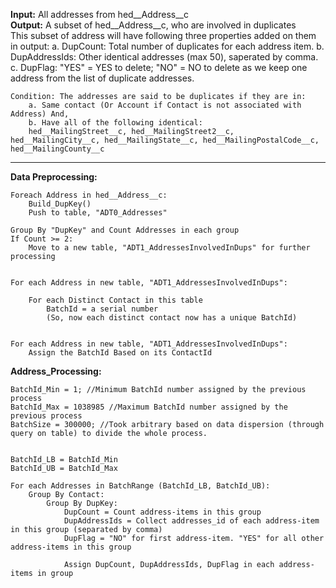 
<b>Input:</b> All addresses from hed__Address__c <br />
<b>Output:</b> A subset of hed__Address__c, who are involved in duplicates <br />
	This subset of address will have following three properties added on them in output:
	a. DupCount: Total number of duplicates for each address item.
	b. DupAddressIds: Other identical addresses (max 50), saperated by comma.
	c. DupFlag: "YES" = YES to delete; "NO" = NO to delete as we keep one address from the list of duplicate addresses.

	Condition: The addresses are said to be duplicates if they are in:
		a. Same contact (Or Account if Contact is not associated with Address) And,
		b. Have all of the following identical: 
		hed__MailingStreet__c, hed__MailingStreet2__c, hed__MailingCity__c, hed__MailingState__c, hed__MailingPostalCode__c, hed__MailingCounty__c
		
<hr />
<b>Data Preprocessing: </b>

	Foreach Address in hed__Address__c:
		Build_DupKey()
		Push to table, "ADT0_Addresses"

	Group By "DupKey" and Count Addresses in each group
	If Count >= 2:
		Move to a new table, "ADT1_AddressesInvolvedInDups" for further processing


	For each Address in new table, "ADT1_AddressesInvolvedInDups":
		
		For each Distinct Contact in this table
			BatchId = a serial number
			(So, now each distinct contact now has a unique BatchId)


	For each Address in new table, "ADT1_AddressesInvolvedInDups":
		Assign the BatchId Based on its ContactId


<b>Address_Processing:</b>

	BatchId_Min = 1; //Minimum BatchId number assigned by the previous process
	BatchId_Max = 1038985 //Maximum BatchId number assigned by the previous process
	BatchSize = 300000; //Took arbitrary based on data dispersion (through query on table) to divide the whole process.


	BatchId_LB = BatchId_Min
	BatchId_UB = BatchId_Max

	For each Addresses in BatchRange (BatchId_LB, BatchId_UB):
		Group By Contact:
			Group By DupKey:
				DupCount = Count address-items in this group
				DupAddressIds = Collect addresses_id of each address-item in this group (separated by comma)
				DupFlag = "NO" for first address-item. "YES" for all other address-items in this group

				Assign DupCount, DupAddressIds, DupFlag in each address-items in group
